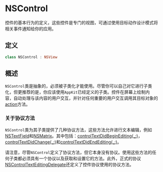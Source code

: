 # NSControl

控件的基本行为的定义，这些控件是专门的视图，可通过使用目标动作设计模式将相关事件通知给你的应用。

## 定义

```swift
class NSControl : NSView
```

## 概述

`NSControl`类是抽象的，必须被子类化才能使用。尽管你可以自己对它进行子类化，但更推荐的是，你应该使用`AppKit`已经定义的子类。控件在屏幕上绘制内容，自动处理与该内容的用户交互，并针对任何重要的用户交互调用其目标对象的[action]()方法。

### 关于协议方法

`NSControl`类为其子类提供了几种协议方法，这些方法允许进行文本编辑，例如[NSTextField]()和[NSMatrix]()。其中包括：[controlTextDidBeginEditing(_:)]()，[controlTextDidChange(_:)]()和[controlTextDidEndEditing(_:)]()。

请注意，尽管`NSControl`定义了协议方法，但它本身没有协议。使用这些方法的任何子类都必须具有一个协议以及获取和设置它的方法。此外，正式的协议[NSControlTextEditingDelegate]()还定义了控件协议使用的协议方法。